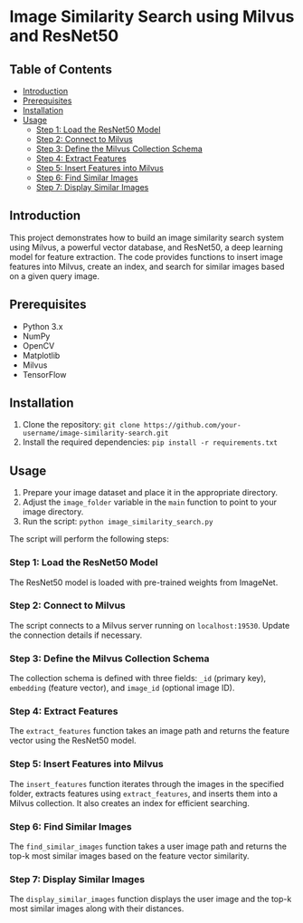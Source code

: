 # Image Similarity Search using Milvus and ResNet50



## Table of Contents
- [Introduction](#introduction)
- [Prerequisites](#prerequisites)
- [Installation](#installation)
- [Usage](#usage)
  - [Step 1: Load the ResNet50 Model](#step-1-load-the-resnet50-model)
  - [Step 2: Connect to Milvus](#step-2-connect-to-milvus)
  - [Step 3: Define the Milvus Collection Schema](#step-3-define-the-milvus-collection-schema)
  - [Step 4: Extract Features](#step-4-extract-features)
  - [Step 5: Insert Features into Milvus](#step-5-insert-features-into-milvus)
  - [Step 6: Find Similar Images](#step-6-find-similar-images)
  - [Step 7: Display Similar Images](#step-7-display-similar-images)


## Introduction
This project demonstrates how to build an image similarity search system using Milvus, a powerful vector database, and ResNet50, a deep learning model for feature extraction. The code provides functions to insert image features into Milvus, create an index, and search for similar images based on a given query image.

## Prerequisites
- Python 3.x
- NumPy
- OpenCV
- Matplotlib
- Milvus
- TensorFlow

## Installation
1. Clone the repository: `git clone https://github.com/your-username/image-similarity-search.git`
2. Install the required dependencies: `pip install -r requirements.txt`

## Usage
1. Prepare your image dataset and place it in the appropriate directory.
2. Adjust the `image_folder` variable in the `main` function to point to your image directory.
3. Run the script: `python image_similarity_search.py`

The script will perform the following steps:

### Step 1: Load the ResNet50 Model
The ResNet50 model is loaded with pre-trained weights from ImageNet.

### Step 2: Connect to Milvus
The script connects to a Milvus server running on `localhost:19530`. Update the connection details if necessary.

### Step 3: Define the Milvus Collection Schema
The collection schema is defined with three fields: `_id` (primary key), `embedding` (feature vector), and `image_id` (optional image ID).

### Step 4: Extract Features
The `extract_features` function takes an image path and returns the feature vector using the ResNet50 model.

### Step 5: Insert Features into Milvus
The `insert_features` function iterates through the images in the specified folder, extracts features using `extract_features`, and inserts them into a Milvus collection. It also creates an index for efficient searching.

### Step 6: Find Similar Images
The `find_similar_images` function takes a user image path and returns the top-k most similar images based on the feature vector similarity.

### Step 7: Display Similar Images
The `display_similar_images` function displays the user image and the top-k most similar images along with their distances.



